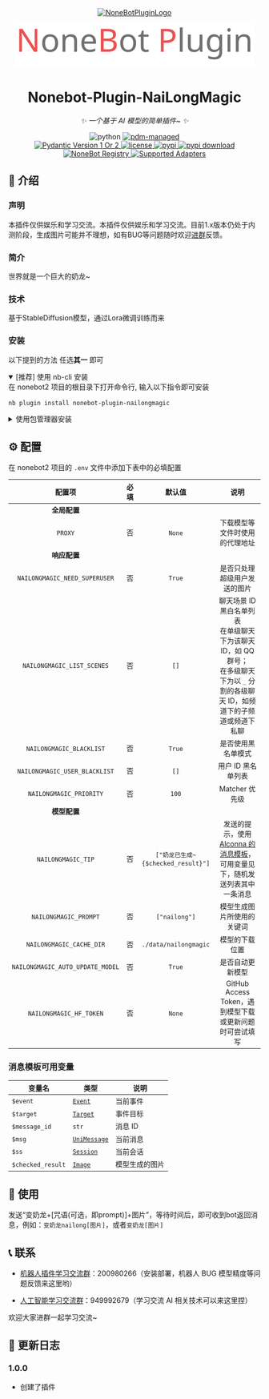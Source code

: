 <!-- markdownlint-disable MD028 MD031 MD033 MD036 MD041 -->

<div align="center">

<a href="https://v2.nonebot.dev/store">
  <img src="https://raw.githubusercontent.com/A-kirami/nonebot-plugin-template/resources/nbp_logo.png" width="180" height="180" alt="NoneBotPluginLogo">
</a>

<p>
  <img src="https://raw.githubusercontent.com/lgc-NB2Dev/readme/main/template/plugin.svg" alt="NoneBotPluginText">
</p>

# Nonebot-Plugin-NaiLongMagic

_✨ 一个基于 AI 模型的简单插件~ ✨_

<img src="https://img.shields.io/badge/python-3.9+-blue.svg" alt="python">
<a href="https://pdm.fming.dev">
  <img src="https://img.shields.io/badge/pdm-managed-blueviolet" alt="pdm-managed">
</a>

<br />

<a href="https://pydantic.dev">
  <img src="https://img.shields.io/endpoint?url=https://raw.githubusercontent.com/lgc-NB2Dev/readme/main/template/pyd-v1-or-v2.json" alt="Pydantic Version 1 Or 2" >
</a>
<a href="./LICENSE">
  <img src="https://img.shields.io/github/license/superbot-ai445/nonebot-plugin-nailongremove.svg" alt="license">
</a>
<a href="https://pypi.python.org/pypi/nonebot-plugin-nailongremove">
  <img src="https://img.shields.io/pypi/v/nonebot-plugin-nailongremove.svg" alt="pypi">
</a>
<a href="https://pypi.python.org/pypi/nonebot-plugin-nailongremove">
  <img src="https://img.shields.io/pypi/dm/nonebot-plugin-nailongremove" alt="pypi download">
</a>

<br />

<a href="https://registry.nonebot.dev/plugin/nonebot-plugin-nailongremove:nonebot_plugin_nailongremove">
  <img src="https://img.shields.io/endpoint?url=https%3A%2F%2Fnbbdg.lgc2333.top%2Fplugin%2Fnonebot-plugin-nailongremove" alt="NoneBot Registry">
</a>
<a href="https://registry.nonebot.dev/plugin/nonebot-plugin-nailongremove:nonebot_plugin_nailongremove">
  <img src="https://img.shields.io/endpoint?url=https%3A%2F%2Fnbbdg.lgc2333.top%2Fplugin-adapters%2Fnonebot-plugin-nailongremove" alt="Supported Adapters">
</a>

</div>

## 📖 介绍

### 声明

本插件仅供娱乐和学习交流。本插件仅供娱乐和学习交流。目前1.x版本仍处于内测阶段，生成图片可能并不理想，如有BUG等问题随时欢迎[进群](#-联系)反馈。

### 简介

世界就是一个巨大的奶龙~

### 技术
 
基于StableDiffusion模型，通过Lora微调训练而来

### 安装

以下提到的方法 任选**其一** 即可

<details open>
<summary>[推荐] 使用 nb-cli 安装</summary>
在 nonebot2 项目的根目录下打开命令行, 输入以下指令即可安装

```bash
nb plugin install nonebot-plugin-nailongmagic
```

</details>

<details>
<summary>使用包管理器安装</summary>
在 nonebot2 项目的插件目录下, 打开命令行, 根据你使用的包管理器, 输入相应的安装命令

<details>
<summary>pip</summary>

```bash
pip install nonebot-plugin-nailongmagic
```

</details>
<details>
<summary>pdm</summary>

```bash
pdm add nonebot-plugin-nailongmagic
```

</details>
<details>
<summary>poetry</summary>

```bash
poetry add nonebot-plugin-nailongmagic
```

</details>
<details>
<summary>conda</summary>

```bash
conda install nonebot-plugin-nailongmagic
```

</details>

打开 nonebot2 项目根目录下的 `pyproject.toml` 文件, 在 `[tool.nonebot]` 部分的 `plugins` 项里追加写入

```toml
[tool.nonebot]
plugins = [
    # ...
    "nonebot_plugin_nailongmagic"
]
```

</details>

## ⚙️ 配置

在 nonebot2 项目的 `.env` 文件中添加下表中的必填配置

|               配置项                | 必填 |              默认值              |                                                                                                                说明                                                                                                                |
|:--------------------------------:|:--:|:-----------------------------:|:--------------------------------------------------------------------------------------------------------------------------------------------------------------------------------------------------------------------------------:|
|             **全局配置**             |    |                               |                                                                                                                                                                                                                                  |
|             `PROXY`              | 否  |            `None`             |                                                                                                         下载模型等文件时使用的代理地址                                                                                                          |
|             **响应配置**             |    |                               |                                                                                                                                                                                                                                  |
|  `NAILONGMAGIC_NEED_SUPERUSER`   | 否  |            `True`             |                                                                                                          是否只处理超级用户发送的图片                                                                                                          |
|    `NAILONGMAGIC_LIST_SCENES`    | 否  |             `[]`              |                                                                      聊天场景 ID 黑白名单列表<br />在单级聊天下为该聊天 ID，如 QQ 群号；<br />在多级聊天下为以 `_` 分割的各级聊天 ID，如频道下的子频道或频道下私聊                                                                      |
|     `NAILONGMAGIC_BLACKLIST`     | 否  |            `True`             |                                                                                                            是否使用黑名单模式                                                                                                             |
|  `NAILONGMAGIC_USER_BLACKLIST`   | 否  |             `[]`              |                                                                                                           用户 ID 黑名单列表                                                                                                            |
|     `NAILONGMAGIC_PRIORITY`      | 否  |             `100`             |                                                                                                           Matcher 优先级                                                                                                            |
|             **模型配置**             |    |                               |                                                                                                                                                                                                                                  |
|        `NAILONGMAGIC_TIP`        | 否  | `["奶龙已生成~{$checked_result}"]` |                                    发送的提示，使用 [Alconna 的消息模板](https://nonebot.dev/docs/best-practice/alconna/uniseg#%E4%BD%BF%E7%94%A8%E6%B6%88%E6%81%AF%E6%A8%A1%E6%9D%BF)，可用变量见下，随机发送列表其中一条消息                                    |
|      `NAILONGMAGIC_PROMPT`       | 否  |         `["nailong"]`         |                                                                                                          模型生成图片所使用的关键词                                                                                                           |
|     `NAILONGMAGIC_CACHE_DIR`     | 否  |     `./data/nailongmagic`     |                                                                                                             模型的下载位置                                                                                                              |
| `NAILONGMAGIC_AUTO_UPDATE_MODEL` | 否  |            `True`             |                                                                                                             是否自动更新模型                                                                                                             |
|     `NAILONGMAGIC_HF_TOKEN`      | 否  |            `None`             |                                                                                              GitHub Access Token，遇到模型下载或更新问题时可尝试填写                                                                                               |

### 消息模板可用变量

| 变量名            | 类型                                                                                                                         | 说明      |
| ----------------- | ---------------------------------------------------------------------------------------------------------------------------- |---------|
| `$event`          | [`Event`](https://nonebot.dev/docs/api/adapters/#Event)                                                                      | 当前事件    |
| `$target`         | [`Target`](https://nonebot.dev/docs/best-practice/alconna/uniseg#%E6%B6%88%E6%81%AF%E5%8F%91%E9%80%81%E5%AF%B9%E8%B1%A1)     | 事件目标    |
| `$message_id`     | `str`                                                                                                                        | 消息 ID   |
| `$msg`            | [`UniMessage`](https://nonebot.dev/docs/best-practice/alconna/uniseg#%E9%80%9A%E7%94%A8%E6%B6%88%E6%81%AF%E5%BA%8F%E5%88%97) | 当前消息    |
| `$ss`             | [`Session`](https://github.com/RF-Tar-Railt/nonebot-plugin-uninfo?tab=readme-ov-file#session)                                | 当前会话    |
| `$checked_result` | [`Image`](https://nonebot.dev/docs/best-practice/alconna/uniseg#%E9%80%9A%E7%94%A8%E6%B6%88%E6%81%AF%E6%AE%B5)               | 模型生成的图片 |

## 🎉 使用

发送“变奶龙+[咒语(可选，即prompt)]+图片”，等待时间后，即可收到bot返回消息，例如：`变奶龙nailong[图片]`，或者`变奶龙[图片]`

## 📞 联系

- [机器人插件学习交流群](https://qm.qq.com/q/o6x7IEZyO4)：200980266（安装部署，机器人 BUG 模型精度等问题反馈来这里哟）

- [人工智能学习交流群](https://qm.qq.com/q/xdRGrt3y3C)：949992679（学习交流 AI 相关技术可以来这里捏）

欢迎大家进群一起学习交流~

## 📝 更新日志

### 1.0.0

- 创建了插件